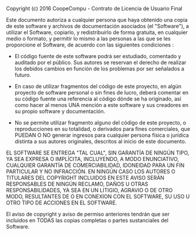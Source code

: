 Copyright (c) 2016 CoopeCompu - Contrato de Licencia de Usuario Final

Este documento autoriza a cualquier persona que haya obtenido una copia de este software y archivos de
documentación asociados (el "Software"), a utilizar el Software, copiarlo, y redistribuirlo de forma gratuita,
en cualquier medio o formato, y permitir lo mismo a las personas a las que se les proporcione el Software,
de acuerdo con las siguientes condiciones :

* El código fuente de este software podrá ser estudiado, comentado y auditado por el público. Sus autores
se reservan el derecho de realizar los debidos cambios en función de los problemas por ser señalados a futuro.

* En caso de utilizar fragmentos del código de este proyecto, en algún proyecto de software personal o
sin fines de lucro, deberá comentar en su código fuente una referencia al código dónde se ha originado, así
como hacer al menos UNA mención a este software y sus creadores en su propio software y documentación.

* No se permite utilizar fragmento alguno del código de este proyecto, o reproducciones en su totalidad,
o derivados para fines comerciales, que PUEDAN O NO generar ingresos para cualquier persona física
o jurídica distinta a sus autores originales, descritos al inicio de este documento.

EL SOFTWARE SE ENTREGA "TAL CUAL", SIN GARANTÍA DE NINGÚN TIPO, YA SEA EXPRESA O IMPLÍCITA, INCLUYENDO,
A MODO ENUNCIATIVO, CUALQUIER GARANTÍA DE COMERCIABILIDAD, IDONEIDAD PARA UN FIN PARTICULAR Y NO INFRACCIÓN.
EN NINGÚN CASO LOS AUTORES O TITULARES DEL COPYRIGHT INCLUIDOS EN ESTE AVISO SERÁN RESPONSABLES DE NINGÚN
RECLAMO, DAÑOS U OTRAS RESPONSABILIDADES, YA SEA EN UN LITIGIO, AGRAVIO O DE OTRO MODO, RESULTANTES DE
O EN CONEXION CON EL SOFTWARE, SU USO U OTRO TIPO DE ACCIONES EN EL SOFTWARE.

El aviso de copyright y aviso de permiso anteriores tendrán que ser incluidos en TODAS
las copias completas o partes sustanciales del Software.
